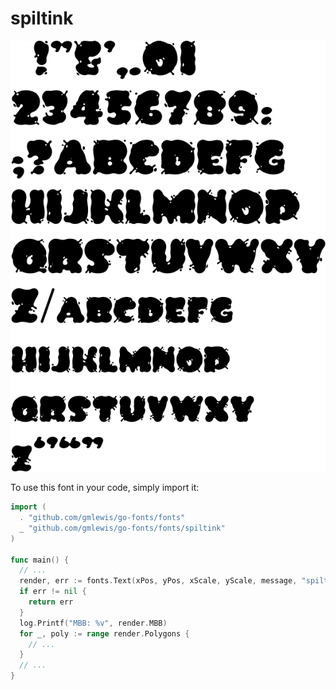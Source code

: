 # spiltink

![spiltink](spiltink.png)

To use this font in your code, simply import it:

```go
import (
  . "github.com/gmlewis/go-fonts/fonts"
  _ "github.com/gmlewis/go-fonts/fonts/spiltink"
)

func main() {
  // ...
  render, err := fonts.Text(xPos, yPos, xScale, yScale, message, "spiltink", Center)
  if err != nil {
    return err
  }
  log.Printf("MBB: %v", render.MBB)
  for _, poly := range render.Polygons {
    // ...
  }
  // ...
}
```
